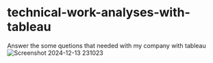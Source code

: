 # technical-work-analyses-with-tableau
Answer the some quetions that needed with my company with tableau
![Screenshot 2024-12-13 231023](https://github.com/user-attachments/assets/1cfbccc5-64ce-4ee0-97e6-c044d4b14995)

